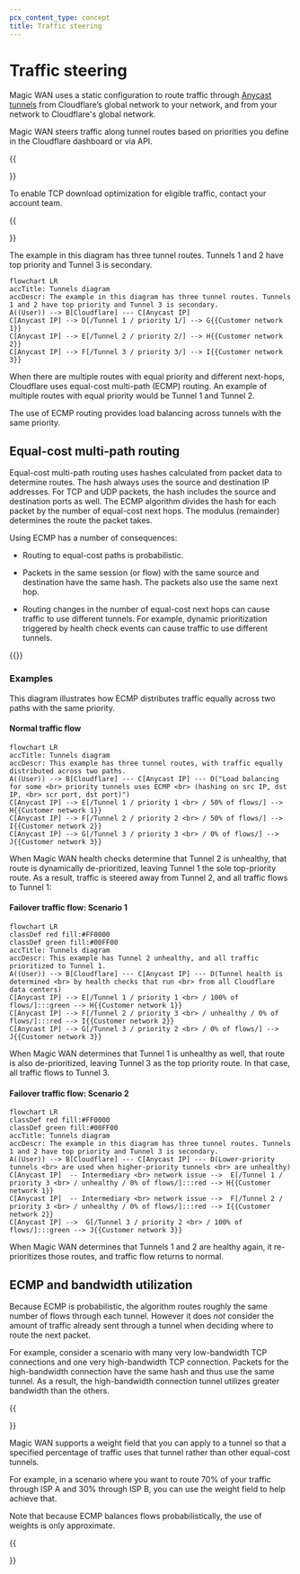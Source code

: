 ```yaml
---
pcx_content_type: concept
title: Traffic steering
---
```


# Traffic steering

Magic WAN uses a static configuration to route traffic through [Anycast tunnels](/magic-wan/reference/tunnels-and-encapsulation/) from Cloudflare’s global network to your network, and from your network to Cloudflare's global network.

Magic WAN steers traffic along tunnel routes based on priorities you define in the Cloudflare dashboard or via API.

{{<Aside type="note">}}

To enable TCP download optimization for eligible traffic, contact your account team.

{{</Aside>}}

The example in this diagram has three tunnel routes. Tunnels 1 and 2 have top priority and Tunnel 3 is secondary.


```mermaid
flowchart LR
accTitle: Tunnels diagram
accDescr: The example in this diagram has three tunnel routes. Tunnels 1 and 2 have top priority and Tunnel 3 is secondary.
A((User)) --> B[Cloudflare] --- C[Anycast IP]
C[Anycast IP] --> D[/Tunnel 1 / priority 1/] --> G{{Customer network 1}}
C[Anycast IP] --> E[/Tunnel 2 / priority 2/] --> H{{Customer network 2}}
C[Anycast IP] --> F[/Tunnel 3 / priority 3/] --> I{{Customer network 3}}
```

When there are multiple routes with equal priority and different next-hops, Cloudflare uses equal-cost multi-path (ECMP) routing. An example of multiple routes with equal priority would be Tunnel 1 and Tunnel 2.

The use of ECMP routing provides load balancing across tunnels with the same priority.

## Equal-cost multi-path routing

Equal-cost multi-path routing uses hashes calculated from packet data to determine routes. The hash always uses the source and destination IP addresses. For TCP and UDP packets, the hash includes the source and destination ports as well. The ECMP algorithm divides the hash for each packet by the number of equal-cost next hops. The modulus (remainder) determines the route the packet takes.

Using ECMP has a number of consequences:

- Routing to equal-cost paths is probabilistic.

- Packets in the same session (or flow) with the same source and destination have the same hash. The packets also use the same next hop.

- Routing changes in the number of equal-cost next hops can cause traffic to use different tunnels. For example, dynamic prioritization triggered by health check events can cause traffic to use different tunnels.

{{<render file="_ecmp-flow-hashing.md" productFolder="magic-transit" >}}


### Examples

This diagram illustrates how ECMP distributes traffic equally across two paths with the same priority.

#### Normal traffic flow

```mermaid
flowchart LR
accTitle: Tunnels diagram
accDescr: This example has three tunnel routes, with traffic equally distributed across two paths.
A((User)) --> B[Cloudflare] --- C[Anycast IP] --- D("Load balancing for some <br> priority tunnels uses ECMP <br> (hashing on src IP, dst IP, <br> scr port, dst port)")
C[Anycast IP] --> E[/Tunnel 1 / priority 1 <br> / 50% of flows/] --> H{{Customer network 1}}
C[Anycast IP] --> F[/Tunnel 2 / priority 2 <br> / 50% of flows/] --> I{{Customer network 2}}
C[Anycast IP] --> G[/Tunnel 3 / priority 3 <br> / 0% of flows/] --> J{{Customer network 3}}
```

When Magic WAN health checks determine that Tunnel 2 is unhealthy, that route is dynamically de-prioritized, leaving Tunnel 1 the sole top-priority route. As a result, traffic is steered away from Tunnel 2, and all traffic flows to Tunnel 1:


####  Failover traffic flow: Scenario 1

```mermaid
flowchart LR
classDef red fill:#FF0000
classDef green fill:#00FF00
accTitle: Tunnels diagram
accDescr: This example has Tunnel 2 unhealthy, and all traffic prioritized to Tunnel 1.
A((User)) --> B[Cloudflare] --- C[Anycast IP] --- D(Tunnel health is determined <br> by health checks that run <br> from all Cloudflare data centers)
C[Anycast IP] --> E[/Tunnel 1 / priority 1 <br> / 100% of flows/]:::green --> H{{Customer network 1}}
C[Anycast IP] --> F[/Tunnel 2 / priority 3 <br> / unhealthy / 0% of flows/]:::red --> I{{Customer network 2}}
C[Anycast IP] --> G[/Tunnel 3 / priority 2 <br> / 0% of flows/] --> J{{Customer network 3}}
```

When Magic WAN determines that Tunnel 1 is unhealthy as well, that route is also de-prioritized, leaving Tunnel 3 as the top priority route. In that case, all traffic flows to Tunnel 3.

####  Failover traffic flow: Scenario 2

```mermaid
flowchart LR
classDef red fill:#FF0000
classDef green fill:#00FF00
accTitle: Tunnels diagram
accDescr: The example in this diagram has three tunnel routes. Tunnels 1 and 2 have top priority and Tunnel 3 is secondary.
A((User)) --> B[Cloudflare] --- C[Anycast IP] --- D(Lower-priority tunnels <br> are used when higher-priority tunnels <br> are unhealthy)
C[Anycast IP]  -- Intermediary <br> network issue -->  E[/Tunnel 1 / priority 3 <br> / unhealthy / 0% of flows/]:::red --> H{{Customer network 1}}
C[Anycast IP]  -- Intermediary <br> network issue -->  F[/Tunnel 2 / priority 3 <br> / unhealthy / 0% of flows/]:::red --> I{{Customer network 2}}
C[Anycast IP] -->  G[/Tunnel 3 / priority 2 <br> / 100% of flows/]:::green --> J{{Customer network 3}}
```

When Magic WAN determines that Tunnels 1 and 2 are healthy again, it re-prioritizes those routes, and traffic flow returns to normal.

## ECMP and bandwidth utilization

Because ECMP is probabilistic, the algorithm routes roughly the same number of flows through each tunnel. However it does _not_ consider the amount of traffic already sent through a tunnel when deciding where to route the next packet.

For example, consider a scenario with many very low-bandwidth TCP connections and one very high-bandwidth TCP connection. Packets for the high-bandwidth connection have the same hash and thus use the same tunnel. As a result, the high-bandwidth connection tunnel utilizes greater bandwidth than the others.

{{<Aside type="note" header="Note">}}

Magic WAN supports a weight field that you can apply to a tunnel so that a specified percentage of traffic uses that tunnel rather than other equal-cost tunnels.

For example, in a scenario where you want to route 70% of your traffic through ISP A and 30% through ISP B, you can use the weight field to help achieve that.

Note that because ECMP balances flows probabilistically, the use of weights is only approximate.

{{</Aside>}}